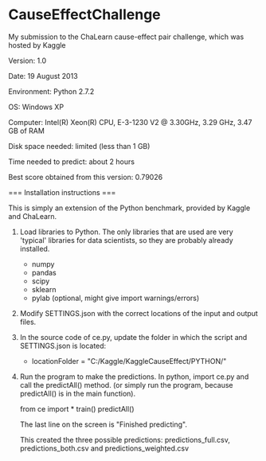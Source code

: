 CauseEffectChallenge
====================

My submission to the ChaLearn cause-effect pair challenge, which was hosted by Kaggle

Version: 1.0

Date: 19 August 2013

Environment: Python 2.7.2

OS: Windows XP

Computer: Intel(R) Xeon(R) CPU, E-3-1230 V2 @ 3.30GHz, 3.29 GHz, 3.47 GB of RAM

Disk space needed: limited (less than 1 GB)

Time needed to predict: about 2 hours

Best score obtained from this version: 0.79026


=== Installation instructions ===

This is simply an extension of the Python benchmark, provided by Kaggle and ChaLearn.

1. Load libraries to Python. 
   The only libraries that are used are very 'typical' libraries for data scientists,
   so they are probably already installed.
   * numpy
   * pandas
   * scipy
   * sklearn
   * pylab (optional, might give import warnings/errors)
   
2. Modify SETTINGS.json with the correct locations of the input and output files.

3. In the source code of ce.py, update the folder in which the script and SETTINGS.json is located:
   * locationFolder = "C:/Kaggle/KaggleCauseEffect/PYTHON/"
   
4. Run the program to make the predictions. In python, import ce.py and call the predictAll() method.
   (or simply run the program, because predictAll() is in the main function).

   from ce import *
   train()
   predictAll()
   
   The last line on the screen is "Finished predicting".
   
   This created the three possible predictions: predictions_full.csv,
   predictions_both.csv and predictions_weighted.csv

